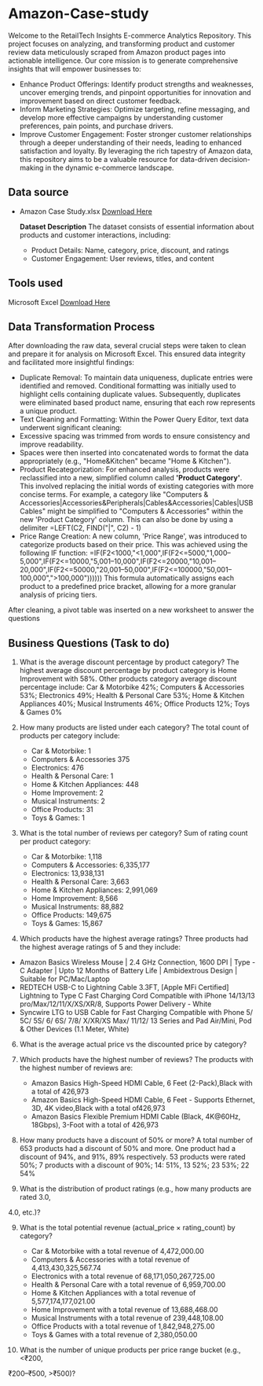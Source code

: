 # Amazon-Case-study
Welcome to the RetailTech Insights E-commerce Analytics Repository. This project focuses on analyzing, and transforming product and customer review data meticulously scraped from Amazon product pages into actionable intelligence. Our core mission is to generate comprehensive insights that will empower businesses to:
 - Enhance Product Offerings: Identify product strengths and weaknesses, uncover emerging trends, and pinpoint opportunities for innovation and improvement based on direct customer feedback.
 - Inform Marketing Strategies: Optimize targeting, refine messaging, and develop more effective campaigns by understanding customer preferences, pain points, and purchase drivers.
 - Improve Customer Engagement: Foster stronger customer relationships through a deeper understanding of their needs, leading to enhanced satisfaction and loyalty.
By leveraging the rich tapestry of Amazon data, this repository aims to be a valuable resource for data-driven decision-making in the dynamic e-commerce landscape.

## Data source
 - Amazon Case Study.xlsx [Download Here](https://canvas.instructure.com/files/302721266/download?download_frd=1)

   **Dataset Description**
   The dataset consists of essential information about products and customer interactions, including:
     - Product Details: Name, category, price, discount, and ratings
     - Customer Engagement: User reviews, titles, and content

## **Tools used**
Microsoft Excel [Download Here](https://microsoft-excel.en.softonic.com/)

## Data Transformation Process
After downloading the raw data, several crucial steps were taken to clean and prepare it for analysis on Microsoft Excel. This ensured data integrity and facilitated more insightful findings:
- Duplicate Removal: To maintain data uniqueness, duplicate entries were identified and removed. Conditional formatting was initially used to highlight cells containing duplicate values. Subsequently, duplicates were eliminated based product name, ensuring that each row represents a unique product.
- Text Cleaning and Formatting: Within the Power Query Editor, text data underwent significant cleaning:
- Excessive spacing was trimmed from words to ensure consistency and improve readability.
- Spaces were then inserted into concatenated words to format the data appropriately (e.g., "Home&Kitchen" became "Home & Kitchen").
- Product Recategorization: For enhanced analysis, products were reclassified into a new, simplified column called **'Product Category'**. This involved replacing the initial words of existing categories with more concise terms. For example, a category like "Computers & Accessories|Accessories&Peripherals|Cables&Accessories|Cables|USBCables" might be simplified to "Computers & Accessories" within the new 'Product Category' column. This can also be done by using a delimiter =LEFT(C2, FIND("|", C2) - 1)
- Price Range Creation: A new column, 'Price Range', was introduced to categorize products based on their price. This was achieved using the following IF function:
=IF(F2<1000,"<1,000",IF(F2<=5000,"1,000–5,000",IF(F2<=10000,"5,001–10,000",IF(F2<=20000,"10,001–20,000",IF(F2<=50000,"20,001–50,000",IF(F2<=100000,"50,001–100,000",">100,000"))))))
This formula automatically assigns each product to a predefined price bracket, allowing for a more granular analysis of pricing tiers. 

After cleaning, a pivot table was inserted on a new worksheet to answer the questions 

## Business Questions (Task to do)

1. What is the average discount percentage by product category?
The highest average discount percentage by product category is Home Improvement with 58%. Other products category average discount percentage include: Car & Motorbike 42%; Computers & Accessories 53%; Electronics 49%; Health & Personal Care 53%; Home & Kitchen Appliances 40%; Musical Instruments 46%; Office Products 12%; Toys & Games 0%	

2. How many products are listed under each category?
   The total count of products per category include:
   - Car & Motorbike:	1
   - Computers & Accessories	375
   - Electronics:	476
   - Health & Personal Care:	1
   - Home & Kitchen Appliances:	448
   - Home Improvement:	2
   - Musical Instruments: 2
   - Office Products:	31
   - Toys & Games:	1

4. What is the total number of reviews per category?
   Sum of rating count per product category:
   - Car & Motorbike:	1,118
   - Computers & Accessories:	6,335,177
   - Electronics:	13,938,131
   - Health & Personal Care:	3,663
   - Home & Kitchen Appliances:	2,991,069
   - Home Improvement:	8,566
   - Musical Instruments:	88,882
   - Office Products:	149,675
   - Toys & Games:	15,867

5. Which products have the highest average ratings?
Three products had the highest average ratings of 5 and they include: 
- Amazon Basics Wireless Mouse | 2.4 GHz Connection, 1600 DPI | Type - C Adapter | Upto 12 Months of Battery Life | Ambidextrous Design | Suitable for PC/Mac/Laptop
- REDTECH USB-C to Lightning Cable 3.3FT, [Apple MFi Certified] Lightning to Type C Fast Charging Cord Compatible with iPhone 14/13/13 pro/Max/12/11/X/XS/XR/8, Supports Power Delivery - White
- Syncwire LTG to USB Cable for Fast Charging Compatible with Phone 5/ 5C/ 5S/ 6/ 6S/ 7/8/ X/XR/XS Max/ 11/12/ 13 Series and Pad Air/Mini, Pod & Other Devices (1.1 Meter, White)

6. What is the average actual price vs the discounted price by category?

6. Which products have the highest number of reviews?
   The products with the highest number of reviews are:
   - Amazon Basics High-Speed HDMI Cable, 6 Feet (2-Pack),Black	with a total of 426,973
   - Amazon Basics High-Speed HDMI Cable, 6 Feet - Supports Ethernet, 3D, 4K video,Black		with a total of426,973
   - Amazon Basics Flexible Premium HDMI Cable (Black, 4K@60Hz, 18Gbps), 3-Foot		with a total of 426,973


8. How many products have a discount of 50% or more?
A total number of 653 products had a discount of 50% and more. One product had a discount of 94%, and 91%, 89% respectively. 53 products were rated 50%; 7 products with a discount of 90%; 
14: 51%, 13 52%; 23 53%; 22 54%
9. What is the distribution of product ratings (e.g., how many products are rated 3.0,

4.0, etc.)?

9. What is the total potential revenue (actual_price × rating_count) by category?
   - Car & Motorbike	with a total revenue of 4,472,000.00
   - Computers & Accessories	with a total revenue of 4,413,430,325,567.74
   - Electronics	with a total revenue of 68,171,050,267,725.00
   - Health & Personal Care	with a total revenue of 6,959,700.00
   - Home & Kitchen Appliances with a total revenue of	5,577,174,177,021.00
   - Home Improvement	with a total revenue of 13,688,468.00
   - Musical Instruments	with a total revenue of 239,448,108.00
   - Office Products with a total revenue of	1,842,948,275.00
   - Toys & Games	with a total revenue of 2,380,050.00


11. What is the number of unique products per price range bucket (e.g., <₹200,

₹200–₹500, >₹500)?

